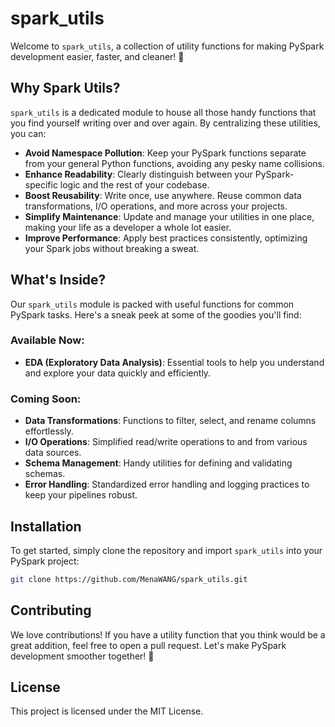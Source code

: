 # spark_utils

Welcome to `spark_utils`, a collection of utility functions for making PySpark development easier, faster, and cleaner! 🚀

## Why Spark Utils?

`spark_utils` is a dedicated module to house all those handy functions that you find yourself writing over and over again. By centralizing these utilities, you can:

- **Avoid Namespace Pollution**: Keep your PySpark functions separate from your general Python functions, avoiding any pesky name collisions.
- **Enhance Readability**: Clearly distinguish between your PySpark-specific logic and the rest of your codebase.
- **Boost Reusability**: Write once, use anywhere. Reuse common data transformations, I/O operations, and more across your projects.
- **Simplify Maintenance**: Update and manage your utilities in one place, making your life as a developer a whole lot easier.
- **Improve Performance**: Apply best practices consistently, optimizing your Spark jobs without breaking a sweat.

## What's Inside?

Our `spark_utils` module is packed with useful functions for common PySpark tasks. Here's a sneak peek at some of the goodies you'll find:

### Available Now:
- **EDA (Exploratory Data Analysis)**: Essential tools to help you understand and explore your data quickly and efficiently.

### Coming Soon:
- **Data Transformations**: Functions to filter, select, and rename columns effortlessly.
- **I/O Operations**: Simplified read/write operations to and from various data sources.
- **Schema Management**: Handy utilities for defining and validating schemas.
- **Error Handling**: Standardized error handling and logging practices to keep your pipelines robust.

## Installation

To get started, simply clone the repository and import `spark_utils` into your PySpark project:

```sh
git clone https://github.com/MenaWANG/spark_utils.git
```

## Contributing
We love contributions! If you have a utility function that you think would be a great addition, feel free to open a pull request. Let's make PySpark development smoother together! 🤗

## License
This project is licensed under the MIT License.


